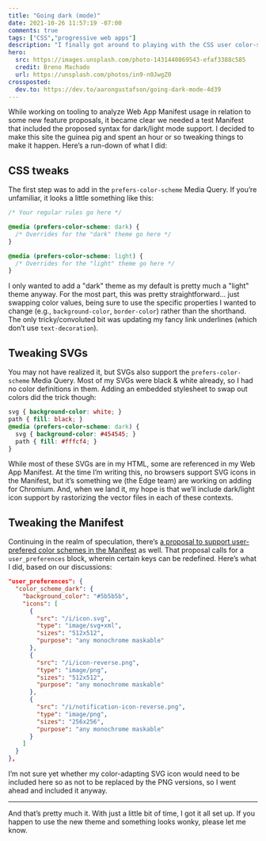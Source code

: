 ```yaml
---
title: "Going dark (mode)"
date: 2021-10-26 11:57:19 -07:00
comments: true
tags: ["CSS","progressive web apps"]
description: "I finally got around to playing with the CSS user color-scheme preference and enabled a “dark mode” for this site."
hero:
  src: https://images.unsplash.com/photo-1431440869543-efaf3388c585
  credit: Breno Machado
  url: https://unsplash.com/photos/in9-n0JwgZ0
crossposted:
  dev.to: https://dev.to/aarongustafson/going-dark-mode-4d39
---
```


While working on tooling to analyze Web App Manifest usage in relation to some new feature proposals, it became clear we needed a test Manifest that included the proposed syntax for dark/light mode support. I decided to make this site the guinea pig and spent an hour or so tweaking things to make it happen. Here’s a run-down of what I did:

<!-- more -->

## CSS tweaks

The first step was to add in the `prefers-color-scheme` Media Query. If you’re unfamiliar, it looks a little something like this:

```css
/* Your regular rules go here */

@media (prefers-color-scheme: dark) {
  /* Overrides for the "dark" theme go here */
}

@media (prefers-color-scheme: light) {
  /* Overrides for the "light" theme go here */
}
```

I only wanted to add a "dark" theme as my default is pretty much a "light" theme anyway. For the most part, this was pretty straightforward… just swapping color values, being sure to use the specific properties I wanted to change (e.g., `background-color`, `border-color`) rather than the shorthand. The only tricky/convoluted bit was updating my fancy link underlines (which don’t use `text-decoration`).

## Tweaking SVGs

You may not have realized it, but SVGs also support the `prefers-color-scheme` Media Query. Most of my SVGs were black & white already, so I had no color definitions in them. Adding an embedded stylesheet to swap out colors did the trick though:

```css
svg { background-color: white; }
path { fill: black; }
@media (prefers-color-scheme: dark) {
  svg { background-color: #454545; }
  path { fill: #fffcf4; }
}
```

While most of these SVGs are in my HTML, some are referenced in my Web App Manifest. At the time I’m writing this, no browsers support SVG icons in the Manifest, but it’s something we (the Edge team) are working on adding for Chromium. And, when we land it, my hope is that we’ll include dark/light icon support by rastorizing the vector files in each of these contexts.

## Tweaking the Manifest

Continuing in the realm of speculation, there’s [a proposal to support user-prefered color schemes in the Manifest](https://github.com/w3c/manifest/issues/975#issuecomment-960222756) as well. That proposal calls for a `user_preferences` block, wherein certain keys can be redefined. Here’s what I did, based on our discussions:

```json
"user_preferences": {
  "color_scheme_dark": {
    "background_color": "#5b5b5b",
    "icons": [
      {
        "src": "/i/icon.svg",
        "type": "image/svg+xml",
        "sizes": "512x512",
        "purpose": "any monochrome maskable"
      },
      {
        "src": "/i/icon-reverse.png",
        "type": "image/png",
        "sizes": "512x512",
        "purpose": "any monochrome maskable"
      },
      {
        "src": "/i/notification-icon-reverse.png",
        "type": "image/png",
        "sizes": "256x256",
        "purpose": "any monochrome maskable"
      }
    ]
  }
},
```

I’m not sure yet whether my color-adapting SVG icon would need to be included here so as not to be replaced by the PNG versions, so I went ahead and included it anyway.

<hr>

And that’s pretty much it. With just a little bit of time, I got it all set up. If you happen to use the new theme and something looks wonky, please let me know.
